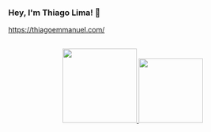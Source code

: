 ### Hey, I'm Thiago Lima! 👋

https://thiagoemmanuel.com/

##

<div align="center">
  <a href="https://github.com/thiagoeolima">
  <img height="150em" src="https://github-readme-stats.vercel.app/api?username=thiagoeolima&show_icons=true&theme=radical&include_all_commits=true&count_private=true"/>
  <img height="130em" src="https://github-readme-stats.vercel.app/api/top-langs/?username=thiagoeolima&layout=compact&langs_count=7&theme=radical"/>
</div> 

